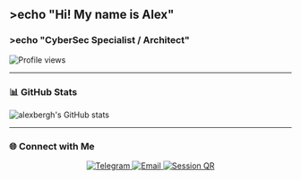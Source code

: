 ## >echo "Hi! My name is Alex"
### >echo "CyberSec Specialist / Architect"

<p align="left">
  <img src="https://komarev.com/ghpvc/?username=alexbergh&label=Profile%20views&color=0e75b6&style=flat" alt="Profile views" />
</p>

---

### 📊 GitHub Stats
<picture>
  <source
    srcset="https://github-readme-stats.vercel.app/api?username=alexbergh&show_icons=true&theme=dark"
    media="(prefers-color-scheme: dark)"
  />
  <source
    srcset="https://github-readme-stats.vercel.app/api?username=alexbergh&show_icons=true"
    media="(prefers-color-scheme: light), (prefers-color-scheme: no-preference)"
  />
  <img src="https://github-readme-stats.vercel.app/api?username=alexbergh&show_icons=true" alt="alexbergh's GitHub stats" />
</picture>

---

### 🌐 Connect with Me
<p align="center">
  <a href="https://t.me/ahberg_work" target="_blank">
    <img src="https://img.shields.io/badge/Telegram-2CA5E0?style=for-the-badge&logo=telegram&logoColor=white" alt="Telegram" />
  </a>
  <a href="mailto:git.upstate674@passinbox.com" target="_blank">
    <img src="https://img.shields.io/badge/Email-8B89CC?style=for-the-badge&logo=protonmail&logoColor=white" alt="Email" />
  </a>
  <a href="https://github.com/alexbergh/alexbergh.github.io/blob/main/qr.svg" target="_blank">
    <img src="https://img.shields.io/badge/Session-3DDC84?style=for-the-badge&logo=session&logoColor=white" alt="Session QR" />
  </a>
</p>
